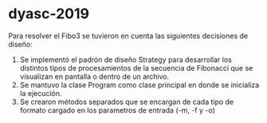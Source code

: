 # dyasc-2019

Para resolver el Fibo3 se tuvieron en cuenta las siguientes decisiones de diseño:
1. Se implementó el padrón de diseño Strategy para desarrollar los distintos tipos de procesamientos de la secuencia de Fibonacci que se visualizan en pantalla o dentro de un archivo.
2. Se mantuvo la clase Program como clase principal en donde se inicializa la ejecución.
3. Se crearon métodos separados que se encargan de cada tipo de formato cargado en los parametros de entrada (-m, -f y -o)